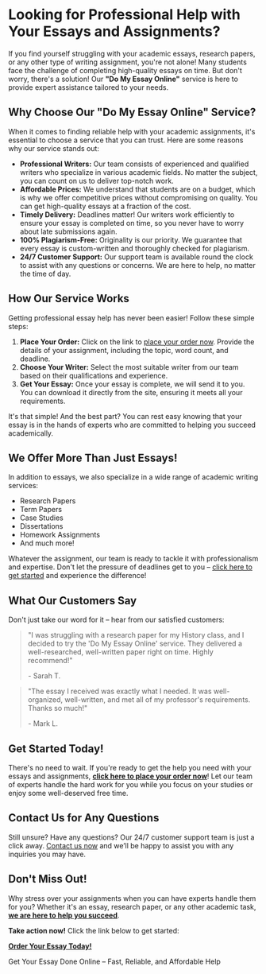 <h1>Looking for Professional Help with Your Essays and Assignments?</h1>

<p>If you find yourself struggling with your academic essays, research papers, or any other type of writing assignment, you're not alone! Many students face the challenge of completing high-quality essays on time. But don't worry, there's a solution! Our <strong>"Do My Essay Online"</strong> service is here to provide expert assistance tailored to your needs.</p>

<h2>Why Choose Our "Do My Essay Online" Service?</h2>

<p>When it comes to finding reliable help with your academic assignments, it's essential to choose a service that you can trust. Here are some reasons why our service stands out:</p>

<ul>
    <li><strong>Professional Writers:</strong> Our team consists of experienced and qualified writers who specialize in various academic fields. No matter the subject, you can count on us to deliver top-notch work.</li>
    <li><strong>Affordable Prices:</strong> We understand that students are on a budget, which is why we offer competitive prices without compromising on quality. You can get high-quality essays at a fraction of the cost.</li>
    <li><strong>Timely Delivery:</strong> Deadlines matter! Our writers work efficiently to ensure your essay is completed on time, so you never have to worry about late submissions again.</li>
    <li><strong>100% Plagiarism-Free:</strong> Originality is our priority. We guarantee that every essay is custom-written and thoroughly checked for plagiarism.</li>
    <li><strong>24/7 Customer Support:</strong> Our support team is available round the clock to assist with any questions or concerns. We are here to help, no matter the time of day.</li>
</ul>

<h2>How Our Service Works</h2>

<p>Getting professional essay help has never been easier! Follow these simple steps:</p>

<ol>
    <li><strong>Place Your Order:</strong> Click on the link to <a href="https://tinyurl.com/topessay?keyword=do+my+essay+online">place your order now</a>. Provide the details of your assignment, including the topic, word count, and deadline.</li>
    <li><strong>Choose Your Writer:</strong> Select the most suitable writer from our team based on their qualifications and experience.</li>
    <li><strong>Get Your Essay:</strong> Once your essay is complete, we will send it to you. You can download it directly from the site, ensuring it meets all your requirements.</li>
</ol>

<p>It's that simple! And the best part? You can rest easy knowing that your essay is in the hands of experts who are committed to helping you succeed academically.</p>

<h2>We Offer More Than Just Essays!</h2>

<p>In addition to essays, we also specialize in a wide range of academic writing services:</p>

<ul>
    <li>Research Papers</li>
    <li>Term Papers</li>
    <li>Case Studies</li>
    <li>Dissertations</li>
    <li>Homework Assignments</li>
    <li>And much more!</li>
</ul>

<p>Whatever the assignment, our team is ready to tackle it with professionalism and expertise. Don't let the pressure of deadlines get to you – <a href="https://tinyurl.com/topessay?keyword=do+my+essay+online">click here to get started</a> and experience the difference!</p>

<h2>What Our Customers Say</h2>

<p>Don't just take our word for it – hear from our satisfied customers:</p>

<blockquote>
    <p>"I was struggling with a research paper for my History class, and I decided to try the 'Do My Essay Online' service. They delivered a well-researched, well-written paper right on time. Highly recommend!"</p>
    <footer>- Sarah T.</footer>
</blockquote>

<blockquote>
    <p>"The essay I received was exactly what I needed. It was well-organized, well-written, and met all of my professor's requirements. Thanks so much!"</p>
    <footer>- Mark L.</footer>
</blockquote>

<h2>Get Started Today!</h2>

<p>There's no need to wait. If you're ready to get the help you need with your essays and assignments, <a href="https://tinyurl.com/topessay?keyword=do+my+essay+online"><strong>click here to place your order now</strong></a>! Let our team of experts handle the hard work for you while you focus on your studies or enjoy some well-deserved free time.</p>

<h2>Contact Us for Any Questions</h2>

<p>Still unsure? Have any questions? Our 24/7 customer support team is just a click away. <a href="https://tinyurl.com/topessay?keyword=do+my+essay+online">Contact us now</a> and we’ll be happy to assist you with any inquiries you may have.</p>

<h2>Don't Miss Out!</h2>

<p>Why stress over your assignments when you can have experts handle them for you? Whether it's an essay, research paper, or any other academic task, <a href="https://tinyurl.com/topessay?keyword=do+my+essay+online"><strong>we are here to help you succeed</strong></a>.</p>

<p><strong>Take action now!</strong> Click the link below to get started:</p>

<p><a href="https://tinyurl.com/topessay?keyword=do+my+essay+online"><strong>Order Your Essay Today!</strong></a></p>
Get Your Essay Done Online – Fast, Reliable, and Affordable Help
